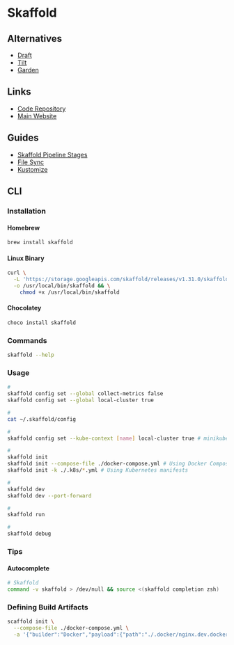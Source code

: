 # Skaffold

<!--
https://github.com/khaman1/k8s-services
-->

## Alternatives

- [Draft](https://draft.sh)
- [Tilt](https://tilt.dev)
- [Garden](/garden.md)

## Links

- [Code Repository](https://github.com/GoogleContainerTools/skaffold)
- [Main Website](https://skaffold.dev/)

## Guides

- [Skaffold Pipeline Stages](https://skaffold.dev/docs/pipeline-stages/)
- [File Sync](https://skaffold.dev/docs/pipeline-stages/filesync/)
- [Kustomize](https://skaffold.dev/docs/pipeline-stages/deployers/kustomize/)

## CLI

### Installation

#### Homebrew

```sh
brew install skaffold
```

#### Linux Binary

```sh
curl \
  -L 'https://storage.googleapis.com/skaffold/releases/v1.31.0/skaffold-linux-amd64' \
  -o /usr/local/bin/skaffold && \
    chmod +x /usr/local/bin/skaffold
```

#### Chocolatey

```sh
choco install skaffold
```

### Commands

```sh
skaffold --help
```

### Usage

```sh
#
skaffold config set --global collect-metrics false
skaffold config set --global local-cluster true

#
cat ~/.skaffold/config

#
skaffold config set --kube-context [name] local-cluster true # minikube, kind-default

#
skaffold init
skaffold init --compose-file ./docker-compose.yml # Using Docker Compose file
skaffold init -k ./.k8s/*.yml # Using Kubernetes manifests

#
skaffold dev
skaffold dev --port-forward

#
skaffold run

#
skaffold debug
```

### Tips

#### Autocomplete

```sh
# Skaffold
command -v skaffold > /dev/null && source <(skaffold completion zsh)
```

### Defining Build Artifacts

```sh
scaffold init \
  --compose-file ./docker-compose.yml \
  -a '{"builder":"Docker","payload":{"path":"./.docker/nginx.dev.dockerfile"},"image":"docker.io/library/nginx-jumpstart:latest"}'
```
